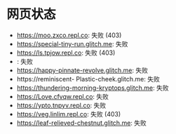 # 网页状态
- https://moo.zxco.repl.co: 失败 (403)
- https://special-tiny-run.glitch.me: 失败
- https://ls.tpjow.repl.co: 失败 (403)
- : 失败
- https://happy-pinnate-revolve.glitch.me: 失败
- https://reminiscent- Plastic-cheek.glitch.me: 失败
- https://thundering-morning-kryptops.glitch.me: 失败
- https://Love.cfvqw.repl.co: 失败
- https://ypto.tnpyv.repl.co: 失败
- https://veg.linlim.repl.co: 失败 (403)
- https://leaf-relieved-chestnut.glitch.me: 失败
